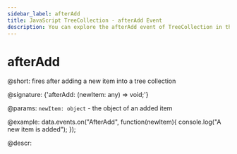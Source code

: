 ```yaml
---
sidebar_label: afterAdd
title: JavaScript TreeCollection - afterAdd Event 
description: You can explore the afterAdd event of TreeCollection in the documentation of the DHTMLX JavaScript UI library. Browse developer guides and API reference, try out code examples and live demos, and download a free 30-day evaluation version of DHTMLX Suite 7.
---
```


# afterAdd

@short: fires after adding a new item into a tree collection

@signature: {'afterAdd: (newItem: any) => void;'}

@params:
`newItem: object` - the object of an added item

@example:
data.events.on("AfterAdd", function(newItem){
	console.log("A new item is added");
});

@descr:

[comment]: # (@relatedapi:tree_collection/api/beforeadd_event.md)
